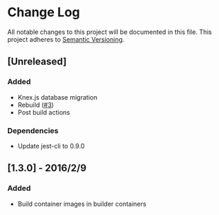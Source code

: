 # Change Log
All notable changes to this project will be documented in this file.
This project adheres to [Semantic Versioning](http://semver.org/).

## [Unreleased]
### Added
- Knex.js database migration
- Rebuild ([#3](https://github.com/ukatama/nekobuilder/issues/3))
- Post build actions

### Dependencies
- Update jest-cli to 0.9.0

## [1.3.0] - 2016/2/9
### Added
- Build container images in builder containers
